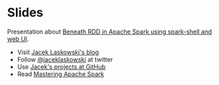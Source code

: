 # Slides

Presentation about [Beneath RDD in Apache Spark using spark-shell and web UI](http://blog.jaceklaskowski.pl/slides/spark-rdd-spark-shell-webui/).

* Visit [Jacek Laskowski's blog](https://blog.jaceklaskowski.pl)
* Follow [@jaceklaskowski](https://twitter.com/jaceklaskowski) at twitter
* Use [Jacek's projects at GitHub](https://github.com/jaceklaskowski)
* Read [Mastering Apache Spark](http://bit.ly/mastering-apache-spark)
